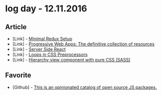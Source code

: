 # log day - 12.11.2016

## Article

- \[Link\] - [Minimal Redux Setup](https://medium.com/@benevolentNinja/minimal-redux-setup-e6a10fcbcb68#.uqwruqh1n)
- \[Link\] - [Progressive Web Apps: The definitive collection of resources](https://dev.opera.com/articles/pwa-resources/)
- \[Link\] - [Server Side React](https://remysharp.com/2016/12/07/server-side-react)
- \[Link\] - [Loops in CSS Preprocessors](https://css-tricks.com/loops-css-preprocessors/)
- \[Link\] - [Hierarchy view component with pure CSS (SASS)](https://medium.com/@sichisichi/hierarchy-view-component-with-pure-css-sass-1ff5add5cad7#.fzxr077af)


## Favorite

- \[Github\] - [This is an opinionated catalog of open source JS packages.](https://js.coach/)
